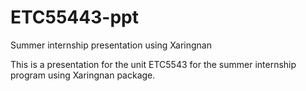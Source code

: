 # ETC55443-ppt
Summer internship presentation using Xaringnan

This is a presentation for the unit ETC5543 for the summer internship program using Xaringnan package. 
